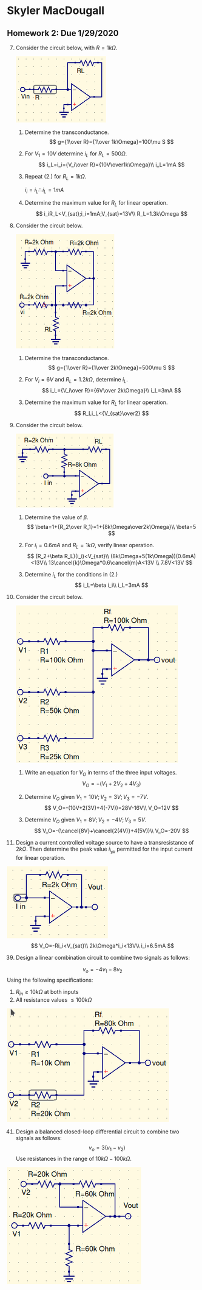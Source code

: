 

# Skyler MacDougall

##  Homework 2: Due 1/29/2020

7. Consider the circuit below, with $R=1k\Omega$.

    ![hw2q7](hw2.assets/hw2q7.png)

    1. Determine the transconductance.
        $$
        g={1\over R}={1\over 1k\Omega}=100\mu S
        $$

    2. For $V_1=10V$ determine $i_L$ for $R_L=500\Omega$.
        $$
        i_L=i_i={V_i\over R}={10V\over1k\Omega}\\
        i_L=1mA
        $$

    3. Repeat (2.) for $R_L=1k\Omega$.

        $i_i=i_L \therefore i_L = 1mA$ 

    4. Determine the maximum value for $R_L$ for linear operation.
        $$
        i_iR_L<V_{sat};i_i=1mA;V_{sat}=13V\\
        R_L=1.3k\Omega
        $$

9. Consider the circuit below.

    ![hw2q9](hw2.assets/hw2q9.png)

    1. Determine the transconductance.
        $$
        g={1\over R}={1\over 2k\Omega}=500\mu S
        $$

    2. For $V_i=6V$ and $R_L=1.2k\Omega$, determine $i_L$.
        $$
        i_L={V_i\over R}={6V\over 2k\Omega}\\
        i_L=3mA
        $$

    3. Determine the maximum value for $R_L$ for linear operation.
        $$
        R_Li_L<{V_{sat}\over2}
        $$
        

9. Consider the circuit below.

    ![hw2q13](hw2.assets/hw2q13.png)

    1. Determine the value of $\beta$.
        $$
        \beta=1+{R_2\over R_1}=1+{8k\Omega\over2k\Omega}\\
        \beta=5
        $$
        
    2. For $i_i=0.6mA$ and $R_L=1k\Omega$, verify linear operation.
        $$
        (R_2+\beta R_L)(i_i)<V_{sat}\\
        (8k\Omega+5(1k\Omega))(0.6mA)<13V\\
        13\cancel{k}\Omega*0.6\cancel{m}A<13V \\
        7.8V<13V
        $$

    3. Determine $i_L$ for the conditions in (2.)
        $$
        i_L=\beta i_i\\
        i_L=3mA
        $$
        


15. Consider the circuit below.

    ![hw2q15](hw2.assets/hw2q15.png)

    1. Write an equation for $V_O$ in terms of the three input voltages.
        $$
        V_O=-(V_1+2V_2+4V_3)
        $$

    2. Determine $V_O$ given $V_1=10V;V_2=3V;V_3=-7V$.
        $$
        V_O=-(10V+2(3V)+4(-7V))=28V-16V\\
        V_O=12V
        $$

    3. Determine $V_O$ given $V_1=8V;V_2=-4V;V_3=5V$.
        $$
        V_O=-(\cancel{8V}+\cancel{2(4V)}+4(5V))\\
        V_O=-20V
        $$
        

35. Design a current controlled voltage source to have a transresistance of $2k\Omega$. Then determine the peak value $i_{i_{pk}}$ permitted for the input current for linear operation.

![hw2q35](hw2.assets/hw2q35.png)
$$
V_O=-Ri_i<V_{sat}\\
2k\Omega*i_i<13V\\
i_i=6.5mA
$$

39. Design a linear combination circuit to combine two signals as follows:

$$
v_o=-4v_1-8v_2
$$
Using the following specifications:

1. $R_{in}\ge10k\Omega$ at both inputs
2. All resistance values $\le100k\Omega$

![hw2q39](hw2.assets/hw2q39.png)

41. Design a balanced closed-loop differential circuit to combine two signals as follows:
    $$
    v_o=3(v_1-v_2)
    $$
    Use resistances in the range of $10k\Omega-100k\Omega$.

![hw2q41](hw2.assets/hw2q41.png)

